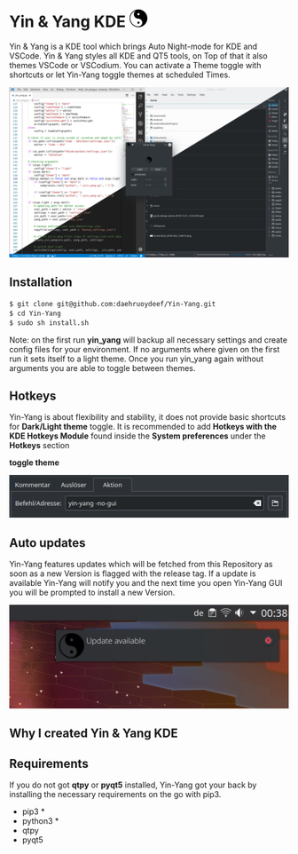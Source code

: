 # Yin & Yang KDE  ![yin-yang-symbol](./bin/ui/assets/icon.png)



Yin & Yang is a KDE tool which brings Auto Night-mode for KDE and VSCode. Yin & Yang styles all KDE and QT5 tools, on Top of that it also themes VSCode or VSCodium. You can activate a Theme toggle with shortcuts or let Yin-Yang toggle themes at scheduled Times.

![yin_yang_demo](screenshots/yin_yang_demo.png)



## Installation

```bash
$ git clone git@github.com:daehruoydeef/Yin-Yang.git
$ cd Yin-Yang
$ sudo sh install.sh
```

Note: on the first run **yin_yang** will backup all necessary settings and create config files for your environment. If no arguments where given on the first run it sets itself to a light theme. Once you run yin_yang again without arguments you are able to toggle between themes. 



## Hotkeys

Yin-Yang is about flexibility and stability, it does not provide basic shortcuts for **Dark/Light theme** toggle. It is recommended to add **Hotkeys with the KDE Hotkeys Module** found inside the **System preferences** under the **Hotkeys** section



**toggle theme**

![settings.png](screenshots/settings.png)



## Auto updates

 Yin-Yang features updates which will be fetched from this Repository as soon as a new Version is flagged with the release tag. If a update is available Yin-Yang will notify you and the next time you open Yin-Yang GUI you will be prompted to install a new Version.

![yin-yang-update](screenshots/update.png)



## Why I created Yin & Yang KDE



## Requirements

If you do not got **qtpy** or **pyqt5** installed, Yin-Yang got your back by installing the necessary requirements on the go with pip3. 

* pip3 *
* python3 *
* qtpy
* pyqt5

